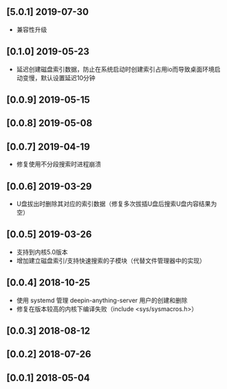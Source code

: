 ## [5.0.1] 2019-07-30

*  兼容性升级

## [0.1.0] 2019-05-23

*  延迟创建磁盘索引数据，防止在系统启动时创建索引占用io而导致桌面环境启动变慢，默认设置延迟10分钟

## [0.0.9] 2019-05-15


## [0.0.8] 2019-05-08


## [0.0.7] 2019-04-19

*  修复使用不分段搜索时进程崩溃

## [0.0.6] 2019-03-29

*  U盘拔出时删除其对应的索引数据（修复多次拔插U盘后搜索U盘内容结果为空）

## [0.0.5] 2019-03-26

*  支持到内核5.0版本
*  增加建立磁盘索引/支持快速搜索的子模块（代替文件管理器中的实现）

## [0.0.4] 2018-10-25

*  使用 systemd 管理 deepin-anything-server 用户的创建和删除
*  修复在版本较高的内核下编译失败（include <sys/sysmacros.h>）

## [0.0.3] 2018-08-12


## [0.0.2] 2018-07-26


## [0.0.1] 2018-05-04


